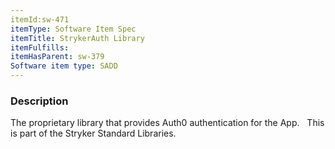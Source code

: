```yaml
---
itemId:sw-471
itemType: Software Item Spec
itemTitle: StrykerAuth Library
itemFulfills: 
itemHasParent: sw-379
Software item type: SADD
---
```

### Description
The proprietary library that provides Auth0 authentication for the App.
 
This is part of the Stryker Standard Libraries.